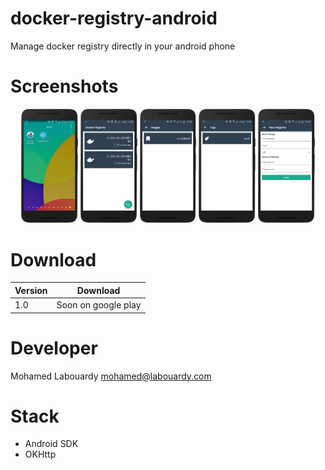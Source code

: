 # docker-registry-android

Manage docker registry directly in your android phone

# Screenshots

<p align="center">
  <img src="screenshots/1.png" width="18%"/>
  <img src="screenshots/2.png" width="18%"/>
  <img src="screenshots/3.png" width="18%"/>
  <img src="screenshots/4.png" width="18%"/>
  <img src="screenshots/5.png" width="18%"/>
</p>

# Download

Version | Download
------------ | -------------
1.0 | Soon on google play

# Developer

Mohamed Labouardy <mohamed@labouardy.com>

# Stack

- Android SDK
- OKHttp
